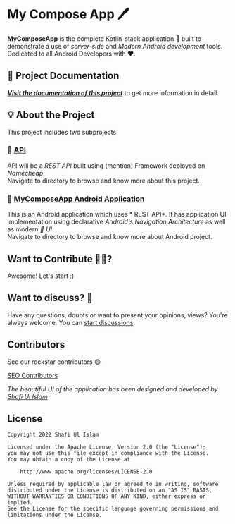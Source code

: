 # My Compose App 🖊️

**MyComposeApp** is the complete Kotlin-stack application 📱 built to demonstrate a use of *server-side* and *Modern Android development* tools. Dedicated to all Android Developers with ❤️.


## 📄 Project Documentation

[_**Visit the documentation of this project**_](https://github.com/jonyszone/MyComposeApp/blob/master/README.md) to get more information in detail.

## 💡 About the Project

This project includes two subprojects:

### 🔹 [API]()

API will be a *REST API* built using (mention) Framework deployed on *Namecheap*.  
Navigate to []() directory to browse and know more about this project.

### 🔹 [MyComposeApp Android Application]()

This is an Android application which uses * REST API*. It has application UI implementation using declarative *Android's Navigation Architecture* as well as modern *🚀  UI*.  
Navigate to []() directory to browse and know more about Android project.

## Want to Contribute 🙋‍♂️?

Awesome! Let's start :)


## Want to discuss? 💬

Have any questions, doubts or want to present your opinions, views? You're always welcome. You can [start discussions](https://www.linkedin.com/in/jonyszone/).

## Contributors

See our rockstar contributors :smile:

[ SEO Contributors]()

_The beautiful UI of the application has been designed and developed by [Shafi Ul Islam ](https://github.com/jonyszone)_

## License

```
Copyright 2022 Shafi Ul Islam

Licensed under the Apache License, Version 2.0 (the "License");
you may not use this file except in compliance with the License.
You may obtain a copy of the License at

    http://www.apache.org/licenses/LICENSE-2.0

Unless required by applicable law or agreed to in writing, software
distributed under the License is distributed on an "AS IS" BASIS,
WITHOUT WARRANTIES OR CONDITIONS OF ANY KIND, either express or implied.
See the License for the specific language governing permissions and
limitations under the License.
```
